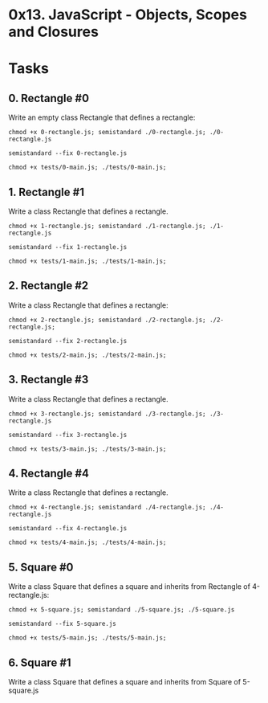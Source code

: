 # 0x13. JavaScript - Objects, Scopes and Closures

# Tasks
## 0. Rectangle #0 
Write an empty class Rectangle that defines a rectangle:

`chmod +x 0-rectangle.js; semistandard ./0-rectangle.js; ./0-rectangle.js`

`semistandard --fix 0-rectangle.js`

`chmod +x tests/0-main.js; ./tests/0-main.js;`

## 1. Rectangle #1
Write a class Rectangle that defines a rectangle.

`chmod +x 1-rectangle.js; semistandard ./1-rectangle.js; ./1-rectangle.js`

`semistandard --fix 1-rectangle.js`

`chmod +x tests/1-main.js; ./tests/1-main.js;`


## 2. Rectangle #2
Write a class Rectangle that defines a rectangle:

`chmod +x 2-rectangle.js; semistandard ./2-rectangle.js; ./2-rectangle.js;`

`semistandard --fix 2-rectangle.js`

`chmod +x tests/2-main.js; ./tests/2-main.js;`

## 3. Rectangle #3
Write a class Rectangle that defines a rectangle.

`chmod +x 3-rectangle.js; semistandard ./3-rectangle.js; ./3-rectangle.js`

`semistandard --fix 3-rectangle.js`

`chmod +x tests/3-main.js; ./tests/3-main.js;`

## 4. Rectangle #4
Write a class Rectangle that defines a rectangle.

`chmod +x 4-rectangle.js; semistandard ./4-rectangle.js; ./4-rectangle.js`

`semistandard --fix 4-rectangle.js`

`chmod +x tests/4-main.js; ./tests/4-main.js;`

## 5. Square #0
Write a class Square that defines a square and inherits from Rectangle of 4-rectangle.js:

`chmod +x 5-square.js; semistandard ./5-square.js; ./5-square.js`

`semistandard --fix 5-square.js`

`chmod +x tests/5-main.js; ./tests/5-main.js;`

## 6. Square #1
Write a class Square that defines a square and inherits from Square of 5-square.js
